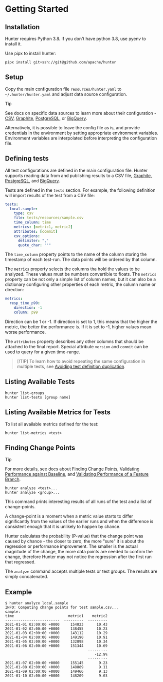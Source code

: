 # Getting Started

## Installation

Hunter requires Python 3.8.  If you don't have python 3.8,
use pyenv to install it.

Use pipx to install hunter:

```
pipx install git+ssh://git@github.com/apache/hunter
```

## Setup

Copy the main configuration file `resources/hunter.yaml` to `~/.hunter/hunter.yaml` and adjust data source configuration.

> [!TIP]
> See docs on specific data sources to learn more about their configuration - [CSV](CSV.md), [Graphite](GRAPHITE.md),
[PostgreSQL](POSTGRESQL.md), or [BigQuery](BIGQUERY.md).

Alternatively, it is possible to leave the config file as is, and provide credentials in the environment
by setting appropriate environment variables.
Environment variables are interpolated before interpreting the configuration file.

## Defining tests

All test configurations are defined in the main configuration file.
Hunter supports reading data from and publishing results to a CSV file, [Graphite](https://graphiteapp.org/),
[PostgreSQL](https://www.postgresql.org/), and [BigQuery](https://cloud.google.com/bigquery).

Tests are defined in the `tests` section. For example, the following definition will import results of the test from a CSV file:

```yaml
tests:
  local.sample:
    type: csv
    file: tests/resources/sample.csv
    time_column: time
    metrics: [metric1, metric2]
    attributes: [commit]
    csv_options:
      delimiter: ","
      quote_char: "'"
```

The `time_column` property points to the name of the column storing the timestamp
of each test-run. The data points will be ordered by that column.

The `metrics` property selects the columns tha hold the values to be analyzed. These values must
be numbers convertible to floats. The `metrics` property can be not only a simple list of column
names, but it can also be a dictionary configuring other properties of each metric,
the column name or direction:

```yaml
metrics:
  resp_time_p99:
    direction: -1
    column: p99
```

Direction can be 1 or -1. If direction is set to 1, this means that the higher the metric, the
better the performance is. If it is set to -1, higher values mean worse performance.

The `attributes` property describes any other columns that should be attached to the final
report. Special attribute `version` and `commit` can be used to query for a given time-range.

> [!TIP] To learn how to avoid repeating the same configuration in multiple tests, see [Avoiding test definition duplication](TEMPLATES.md).

## Listing Available Tests

```
hunter list-groups
hunter list-tests [group name]
```

## Listing Available Metrics for Tests

To list all available metrics defined for the test:
```
hunter list-metrics <test>
```

## Finding Change Points

> [!TIP]
> For more details, see docs about [Finding Change Points](ANALYZE.md), [Validating Performance against Baseline](VALIDATING_PERF.md),
> and [Validating Performance of a Feature Branch](FEATURE_BRANCH.md).

```
hunter analyze <test>...
hunter analyze <group>...
```

This command prints interesting results of all runs of the test and a list of change-points.

A change-point is a moment when a metric value starts to differ significantly from the values of the earlier runs and
when the difference is consistent enough that it is unlikely to happen by chance.

Hunter calculates the probability (P-value) that the change point was caused by chance - the closer to zero, the more
"sure" it is about the regression or performance improvement. The smaller is the actual magnitude of the change, the
more data points are needed to confirm the change, therefore Hunter may not notice the regression after the first run
that regressed.

The `analyze` command accepts multiple tests or test groups.
The results are simply concatenated.

## Example

```
$ hunter analyze local.sample
INFO: Computing change points for test sample.csv...
sample:
time                         metric1    metric2
-------------------------  ---------  ---------
2021-01-01 02:00:00 +0000     154023      10.43
2021-01-02 02:00:00 +0000     138455      10.23
2021-01-03 02:00:00 +0000     143112      10.29
2021-01-04 02:00:00 +0000     149190      10.91
2021-01-05 02:00:00 +0000     132098      10.34
2021-01-06 02:00:00 +0000     151344      10.69
                                      ·········
                                         -12.9%
                                      ·········
2021-01-07 02:00:00 +0000     155145       9.23
2021-01-08 02:00:00 +0000     148889       9.11
2021-01-09 02:00:00 +0000     149466       9.13
2021-01-10 02:00:00 +0000     148209       9.03
```
